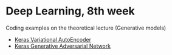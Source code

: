 # Deep Learning, 8th week

Coding examples on the theoretical lecture (Generative models)
- [Keras Variational AutoEncoder](./01_Variational_AE_mnist_en.ipynb)
- [Keras Generative Adversarial Network](./02_GAN_mnist_en.ipynb)
